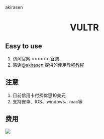 akirasen

<h1><p align="center">VULTR</p></h1>

## Easy to use
1. 访问官网 >>>>>> [官网](https://my.vultr.com/billing/)
2. 感谢[@akirasen](https://github.com/akirasen) 提供的使用教程[教程](https://fileem.com/how-can-the-shadowsocket-ladder-not-be-used-2-5-knives-a-month-try-to-build-a-ladder-with-v2ray-ten-minutes-to-build-the-most-complete-ladder-tutorial-in-history)

## 注意
1. 目前信用卡付费优惠10美元
2. 支持安卓、IOS、windows、mac等

## 费用

![](https://github.com/carolcoral/SaveImg/blob/master/vlutr.png?raw=true)
